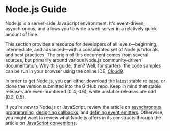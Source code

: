 # Node.js Guide

Node.js is a server-side JavaScript environment. It's event-driven, asynchronous, and allows you to write a web server in a relatively quick amount of time.

This section  provides a resource for developers of all levels—beginning, intermediate, and advanced—with a consolidated set of Node.js tutorials and best practices. The origin of this document comes from several sources, but primarily around various Node.js community-driven documentation. Why this guide, then? Well, for starters, the code samples can be run in your browser using the online IDE, [Cloud9](http://www.c9.io).

In order to get Node.js, you can either download [the latest stable release](http://nodejs.org/#download), or clone the version submitted into the GitHub repo. Keep in mind that stable releases are even-numbered (0.4, 0.6), while unstable releases are odd (0.3, 0.5).

If you're new to Node.js or JavaScript, review the article on [asynchronous programming](./writing_asynchronous_code.html), [designing callbacks](./working_with_callbacks.html), and [defining event emitters](./understanding_event_emitters.html). Otherwise, you might want to review what Node.js offers in its constructs through the article on [JavaScript conventions](./ecma5_in_nodejs.html).